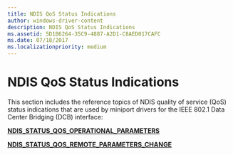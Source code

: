 ```yaml
---
title: NDIS QoS Status Indications
author: windows-driver-content
description: NDIS QoS Status Indications
ms.assetid: 5D1B6264-35C9-4887-A2D1-C8AED017CAFC
ms.date: 07/18/2017 
ms.localizationpriority: medium
---
```


# NDIS QoS Status Indications


This section includes the reference topics of NDIS quality of service (QoS) status indications that are used by miniport drivers for the IEEE 802.1 Data Center Bridging (DCB) interface:

[**NDIS\_STATUS\_QOS\_OPERATIONAL\_PARAMETERS**](ndis-status-qos-operational-parameters-change.md)

[**NDIS\_STATUS\_QOS\_REMOTE\_PARAMETERS\_CHANGE**](ndis-status-qos-remote-parameters-change.md)

 

 




